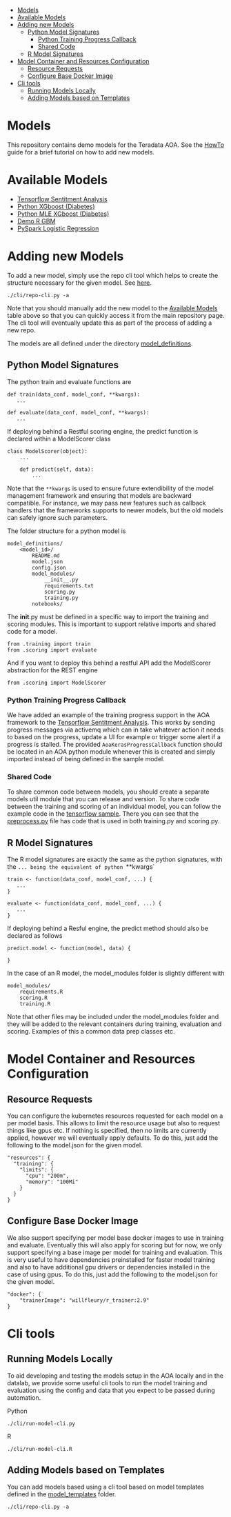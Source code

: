 - [Models](#models)
- [Available Models](#available-models)
- [Adding new Models](#adding-new-models)
  * [Python Model Signatures](#python-model-signatures)
    + [Python Training Progress Callback](#python-training-progress-callback)
    + [Shared Code](#shared-code)
  * [R Model Signatures](#r-model-signatures)
- [Model Container and Resources Configuration](#model-container-and-resources-configuration)
  * [Resource Requests](#resource-requests)
  * [Configure Base Docker Image](#configure-base-docker-image)
- [Cli tools](#cli-tools)
  * [Running Models Locally](#running-models-locally)
  * [Adding Models based on Templates](#adding-models-based-on-templates)

# Models

This repository contains demo models for the Teradata AOA. See the [HowTo](./HOWTO.md) guide for a brief tutorial on how to add new models.

# Available Models

- [Tensorflow Sentitment Analysis](model_definitions/74eca506-e967-48f1-92ad-fb217b07e181)
- [Python XGboost (Diabetes)](model_definitions/03c9a01f-bd46-4e7c-9a60-4282039094e6)
- [Python MLE XGboost (Diabetes)](model_definitions/920ebf0e-1f0e-442a-94d1-214f63b8b820)
- [Demo R GBM](model_definitions/bf6a52b2-b595-4358-ac4f-24fb41a85c45)
- [PySpark Logistic Regression](model_definitions/149e31ed-c554-46b4-95d2-00c5c43320fb)

# Adding new Models

To add a new model, simply use the repo cli tool which helps to create the structure necessary for the given model. See [here](#adding-models-based-on-templates). 

    ./cli/repo-cli.py -a
    
Note that you should manually add the new model to the [Available Models](#available-models) table above so that you can quickly access it from the main repository page. The cli tool will eventually update this as part of the process of adding a new repo. 

The models are all defined under the directory [model_definitions](./model_definitions). 

## Python Model Signatures

The python train and evaluate functions are 

    def train(data_conf, model_conf, **kwargs):
       ...
       
    def evaluate(data_conf, model_conf, **kwargs):
       ...
       
If deploying behind a Restful scoring engine, the predict function is declared within a ModelScorer class
       
    class ModelScorer(object):
        ...
        
        def predict(self, data):
            ...

Note that the `**kwargs` is used to ensure future extendibility of the model management framework and ensuring that models are backward compatible. For instance, we may pass new features such as callback handlers that the frameworks supports to newer models, but the old models can safely ignore such parameters.

The folder structure for a python model is 

    model_definitions/
        <model_id>/
            README.md
            model.json
            config.json
            model_modules/
                __init__.py
                requirements.txt
                scoring.py
                training.py
            notebooks/

The __init__.py must be defined in a specific way to import the training and scoring modules. This is important to support relative imports and shared code for a model.

    from .training import train
    from .scoring import evaluate
    
And if you want to deploy this behind a restful API add the ModelScorer abstraction for the REST engine

    from .scoring import ModelScorer
    

### Python Training Progress Callback

We have added an example of the training progress support in the AOA framework to the [Tensorflow Sentitment Analysis](model_definitions/74eca506-e967-48f1-92ad-fb217b07e181/model_modules/callback.py). This works by sending progress messages via activemq which can in take whatever action it needs to based on the progress, update a UI for example or trigger some alert if a progress is stalled. The provided `AoaKerasProgressCallback` function should be located in an AOA python module whenever this is created and simply imported instead of being defined in the sample model.

### Shared Code

To share common code between models, you should create a separate models util module that you can release and version. To share code between the training and scoring of an individual model, you can follow the example code in the [tensorflow sample](model_definitions/74eca506-e967-48f1-92ad-fb217b07e181/model_modules). There you can see that the [preprocess.py](model_definitions/74eca506-e967-48f1-92ad-fb217b07e181/model_modules/preprocess.py) file has code that is used in both training.py and scoring.py. 


## R Model Signatures

The R model signatures are exactly the same as the python signatures, with the `... being the equivalent of python `**kwargs`

    train <- function(data_conf, model_conf, ...) {
       ...
    }
    
    evaluate <- function(data_conf, model_conf, ...) {
       ...
    }
    
If deploying behind a Resful engine, the predict method should also be declared as follows

    predict.model <- function(model, data) {
    
    }
    
In the case of an R model, the model_modules folder is slightly different with

    model_modules/
        requirements.R
        scoring.R
        training.R

Note that other files may be included under the model_modules folder and they will be added to the relevant containers during training, evaluation and scoring. Examples of this a common data prep classes etc.


# Model Container and Resources Configuration

## Resource Requests
You can configure the kubernetes resources requested for each model on a per model basis. This allows to limit the resource usage but also to request things like gpus etc. If nothing is specified, then no limits are currently applied, however we will eventually apply defaults. To do this, just add the following to the model.json for the given model.

    "resources": {
      "training": {
        "limits": {
          "cpu": "200m",
          "memory": "100Mi"
        }
      }
    }

## Configure Base Docker Image
We also support specifying per model base docker images to use in training and evaluate. Eventually this will also apply for scoring but for now, we only support specifying a base image per model for training and evaluation. This is very useful to have dependencies preinstalled for faster model training and also to have additional gpu drivers or dependencies installed in the case of using gpus. To do this, just add the following to the model.json for the given model. 

    "docker": {
        "trainerImage": "willfleury/r_trainer:2.9"
    }


# Cli tools

## Running Models Locally
To aid developing and testing the models setup in the AOA locally and in the datalab, we provide some useful cli tools to 
run the model training and evaluation using the config and data that you expect to be passed during automation.

Python

    ./cli/run-model-cli.py
 

R

    ./cli/run-model-cli.R
 
 
## Adding Models based on Templates

You can add models based using a cli tool based on model templates defined in the [model_templates](./model_templates) folder. 

    ./cli/repo-cli.py -a
